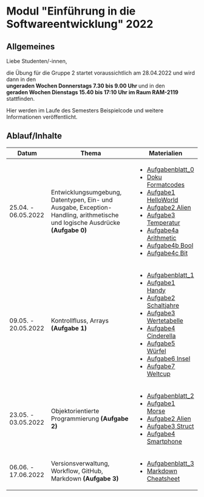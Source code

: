 # Modul "Einführung in die Softwareentwicklung" 2022
## Allgemeines

Liebe Studenten/-innen,

die Übung für die Gruppe 2 startet voraussichtlich am 28.04.2022 und wird dann in den   
<b>ungeraden Wochen Donnerstags 7.30 bis 9.00 Uhr </b>und in den    
<b>geraden   Wochen Dienstags 15.40 bis 17:10 Uhr im Raum RAM-2119 </b> stattfinden.   


Hier werden im Laufe des Semesters Beispielcode und weitere Informationen veröffentlicht.

## Ablauf/Inhalte

|Datum|Thema|Materialien|
---|---|---
25.04. - 06.05.2022|Entwicklungsumgebung, Datentypen, Ein- und Ausgabe, Exception-Handling, arithmetische und logische Ausdrücke **(Aufgabe 0)**|<ul><li>  [Aufgabenblatt_0](https://github.com/ComputerScienceLecturesTUBAF/SoftwareentwicklungSoSe2022_Aufgabe_00) <li> [Doku Formatcodes](https://docs.microsoft.com/en-us/dotnet/standard/base-types/standard-numeric-format-strings) <li> [Aufgabe1 HelloWorld](https://github.com/agi21/tubaf-EiS-2022/blob/main/%C3%9Cbung00/HelloWorld/Program.cs) <li> [Aufgabe2 Alien](https://github.com/agi21/tubaf-EiS-2022/blob/main/%C3%9Cbung00/alien/Program.cs) <li> [Aufgabe3 Temperatur](https://github.com/agi21/tubaf-EiS-2022/blob/main/%C3%9Cbung00/Temperature/Program.cs) <li> [Aufgabe4a Arithmetic](https://github.com/agi21/tubaf-EiS-2022/blob/main/%C3%9Cbung00/Arithmetic/Program.cs) <li> [Aufgabe4b Bool](https://github.com/agi21/tubaf-EiS-2022/blob/main/%C3%9Cbung00/Bool/Program.cs) <li> [Aufgabe4c Bit](https://github.com/agi21/tubaf-EiS-2022/blob/main/%C3%9Cbung00/Bit/Program.cs)  
09.05. - 20.05.2022|Kontrollfluss, Arrays **(Aufgabe 1)**|<ul><li>  [Aufgabenblatt_1](https://github.com/ComputerScienceLecturesTUBAF/SoftwareentwicklungSoSe2022_Aufgabe_01) <li>  [Aufgabe1 Handy](https://github.com/agi21/tubaf-EiS-2022/blob/main/%C3%9Cbung01/Handy/Program.cs) <li>  [Aufgabe2 Schaltjahre](https://github.com/agi21/tubaf-EiS-2022/blob/main/%C3%9Cbung01/Schaltjahre/Program.cs) <li>  [Aufgabe3 Wertetabelle](https://github.com/agi21/tubaf-EiS-2022/blob/main/%C3%9Cbung01/Werttabelle/Program.cs) <li> [Aufgabe4 Cinderella](https://github.com/agi21/tubaf-EiS-2022/blob/main/%C3%9Cbung01/Cinderella/Program.cs) <li> [Aufgabe5 Würfel](https://github.com/agi21/tubaf-EiS-2022/blob/main/%C3%9Cbung01/W%C3%BCrfel/Program.cs) <li> [Aufgabe6 Insel](https://github.com/agi21/tubaf-EiS-2022/blob/main/%C3%9Cbung01/Insel/Program.cs) <li> [Aufgabe7 Weltcup](https://github.com/agi21/tubaf-EiS-2022/blob/main/%C3%9Cbung01/Weltcup/Program.cs)
23.05. - 03.05.2022|Objektorientierte Programmierung **(Aufgabe 2)**|<ul><li>  [Aufgabenblatt_2](https://github.com/ComputerScienceLecturesTUBAF/SoftwareentwicklungSoSe2022_Aufgabe_02)<li> [Aufgabe1 Morse](https://github.com/agi21/tubaf-EiS-2022/blob/main/%C3%9Cbung02/Morse/Program.cs)<li> [Aufgabe2 Alien](https://github.com/agi21/tubaf-EiS-2022/blob/main/%C3%9Cbung02/Alien/Program.cs) <li> [Aufgabe3 Struct](https://github.com/agi21/tubaf-EiS-2022/blob/main/%C3%9Cbung02/Struct/Program.cs) <li> [Aufgabe4 Smartphone](https://github.com/agi21/tubaf-EiS-2022/blob/main/%C3%9Cbung02/Smartphone/Smartphone.cs)
06.06. - 17.06.2022|Versionsverwaltung, Workflow, GitHub, Markdown **(Aufgabe 3)**|<ul><li>  [Aufgabenblatt_3](https://github.com/ComputerScienceLecturesTUBAF/SoftwareentwicklungSoSe2022_Aufgabe_03mb)<li> [Markdown Cheatsheet](https://github.com/adam-p/markdown-here/wiki/Markdown-Cheatsheet)
 
<!---
20.06. - 01.07.2022|Objektorientierte Programmierung, Speicherverwaltung **(Aufgabe 4)**|<ul><li>  [Aufgabenblatt_4](https://classroom.github.com/g/wE9XFxIU)
 -|Abschlussaufgabe|
-->
